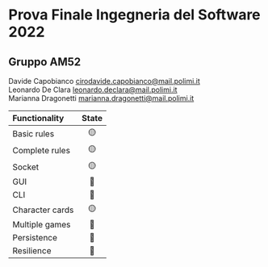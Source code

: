 # Prova Finale Ingegneria del Software 2022
## Gruppo AM52
Davide Capobianco cirodavide.capobianco@mail.polimi.it <br>
Leonardo De Clara leonardo.declara@mail.polimi.it <br>
Marianna Dragonetti marianna.dragonetti@mail.polimi.it

| Functionality    |                       State                        |
|:-----------------|:--------------------------------------------------:|
| Basic rules      | 🟡 |
| Complete rules   | 🟡 |
| Socket           | 🟡 |
| GUI              | 🔴 |
| CLI              | 🔴 |
| Character cards  | 🟡 |
| Multiple games   | 🔴 |
| Persistence      | 🔴 |
| Resilience       | 🔴 |

